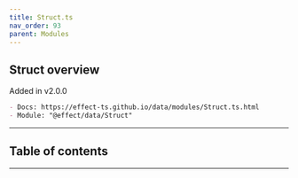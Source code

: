```yaml
---
title: Struct.ts
nav_order: 93
parent: Modules
---
```


## Struct overview

Added in v2.0.0

```md
- Docs: https://effect-ts.github.io/data/modules/Struct.ts.html
- Module: "@effect/data/Struct"
```

---

<h2 class="text-delta">Table of contents</h2>

---
